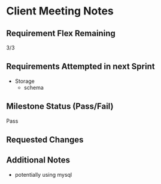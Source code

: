 # Client Meeting Notes

## Requirement Flex Remaining

3/3

## Requirements Attempted in next Sprint

- Storage
  - schema   

## Milestone Status (Pass/Fail)

Pass

## Requested Changes


## Additional Notes

- potentially using mysql

